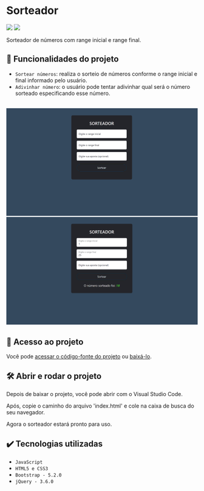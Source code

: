 # Sorteador

<p align="left">
    <img src="https://img.shields.io/badge/Status-Conclu%C3%ADdo-brightgreen?style=for-the-badge"/>
    <img src="https://img.shields.io/github/license/GabrielSchiavo/sorteador?color=blue&style=for-the-badge"/>
</p>

Sorteador de números com range inicial e range final.

## :hammer: Funcionalidades do projeto
- `Sortear números`: realiza o sorteio de números conforme o range inicial e final informado pelo usuário.
- `Adivinhar número`: o usuário pode tentar adivinhar qual será o número sorteado especificando esse número.

<br>
<img src="./assets/img/screenshots/screenshot_sorteador.png" alt="Screenshot 1"/>
<img src="./assets/img/screenshots/screenshot2_sorteador.png" alt="Screenshot 2"/>

## :file_folder: Acesso ao projeto
Você pode [acessar o código-fonte do projeto](https://github.com/GabrielSchiavo/sorteador) ou [baixá-lo](https://github.com/GabrielSchiavo/sorteador/archive/refs/heads/main.zip).

## 	:hammer_and_wrench: Abrir e rodar o projeto
Depois de baixar o projeto, você pode abrir com o Visual Studio Code.

Após, copie o caminho do arquivo 'index.html' e cole na caixa de busca do seu navegador.

Agora o sorteador estará pronto para uso.

## :heavy_check_mark: Tecnologias utilizadas
* `JavaScript`
* `HTML5 e CSS3`
* `Bootstrap - 5.2.0`
* `jQuery - 3.6.0`
